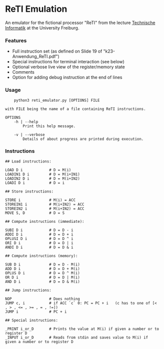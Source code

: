 # ReTI Emulation

An emulator for the fictional processor "ReTI" from the lecture [Technische Informatik](https://abs.informatik.uni-freiburg.de/src/teach_main.php?id=158) at the University Freiburg.

### Features

* Full instruction set (as defined on Slide 19 of "k23-Anwendung_ReTI.pdf")
* Special instructions for terminal interaction (see below)
* Optional verbose live view of the register/memory state
* Comments
* Option for adding debug instruction at the end of lines

### Usage

```
    python3 reti_emulator.py [OPTIONS] FILE

with FILE being the name of a file containing ReTI instructions.

OPTIONS
    -h | --help
        Print this help message.
    
    -v | --verbose
        Details of about progress are printed during execution.
```

### Instructions

```
## Load instructions:

LOAD D i            # D = M(i)
LOADIN1 D i         # D = M(i+IN1)
LOADIN2 D i         # D = M(i+IN2)
LOADI D i           # D = i

## Store instructions:

STORE i             # M(i) = ACC
STOREIN1 i          # M(i+IN2) = ACC
STOREIN2 i          # M(i+IN2) = ACC
MOVE S, D           # D = S

## Compute instructions (immediate):

SUBI D i            # D = D - i
ADDI D i            # D = D + i
OPLUSI D i          # D = D ^ i
ORI D i             # D = D | i
ANDI D i            # D = D & i

## Compute instructions (memory):

SUB D i             # D = D - M(i)
ADD D i             # D = D + M(i)
OPLUS D i           # D = D ^ M(i)
OR D i              # D = D | M(i)
AND D i             # D = D & M(i)

## Jump instructions:

NOP                 # Does nothing
JUMP c, i           # if ACC `c` 0: PC = PC + i   (c has to one of [< , > , <= , >= , = , !=])
JUMP i              # PC + i

## Special instructions:

_PRINT i_or_D       # Prints the value at M(i) if given a number or to register D
_INPUT i_or_D       # Reads from stdin and saves value to M(i) if given a number or to register D
```

### 
